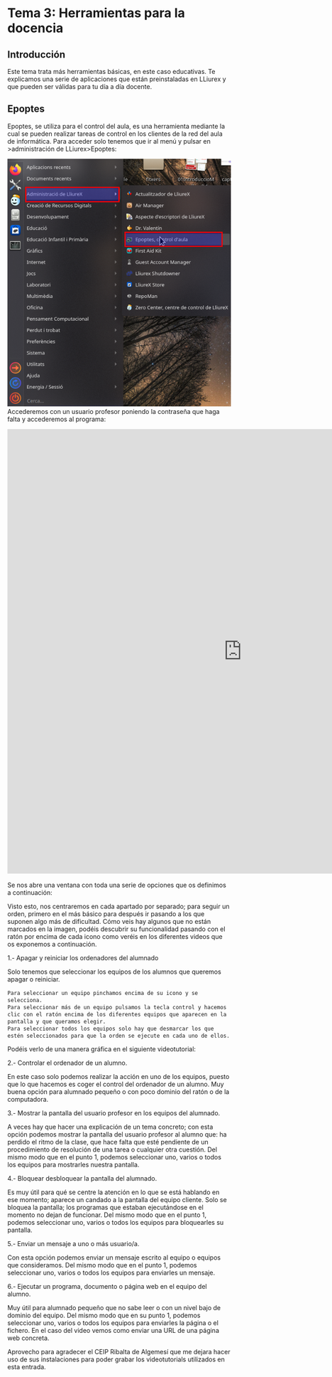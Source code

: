 # Tema 3: Herramientas para la docencia

## Introducción
Este tema trata más herramientas básicas, en este caso educativas. Te explicamos una serie de aplicaciones que están preinstaladas en LLiurex y que pueden ser válidas para tu día a día docente.

## Epoptes
Epoptes,  se utiliza para el control del aula, es una herramienta mediante la cual se pueden realizar tareas de control en los clientes de la red del aula de informática. Para acceder solo tenemos que ir al menú y pulsar en >administración de LLiurex>Epoptes:

![Epoptes](captura-epoptes-1.png "Epoptes")
Accederemos con un usuario profesor poniendo la contraseña que haga falta y accederemos al programa:
<iframe width="1056" height="1000" src="https://www.youtube.com/embed/FLXAdshFaTk" title="YouTube video player" frameborder="0" allow="accelerometer; autoplay; clipboard-write; encrypted-media; gyroscope; picture-in-picture" allowfullscreen></iframe>


Se nos abre una ventana con toda una serie de opciones que os definimos a continuación:

Visto esto, nos centraremos en cada apartado por separado; para seguir un orden, primero en el más básico para después ir pasando a los que suponen algo más de dificultad. Cómo veis hay algunos que no están marcados en la imagen, podéis descubrir su funcionalidad pasando con el ratón por encima de cada icono como veréis en los diferentes videos que os exponemos a continuación.

1.- Apagar y reiniciar los ordenadores del alumnado

Solo tenemos que seleccionar los equipos de los alumnos que queremos apagar o reiniciar.

    Para seleccionar un equipo pinchamos encima de su icono y se selecciona.
    Para seleccionar más de un equipo pulsamos la tecla control y hacemos clic con el ratón encima de los diferentes equipos que aparecen en la pantalla y que queramos elegir.
    Para seleccionar todos los equipos solo hay que desmarcar los que estén seleccionados para que la orden se ejecute en cada uno de ellos.

Podéis verlo de una manera gráfica en el siguiente videotutorial:

 

2.- Controlar el ordenador de un alumno.

En este caso solo podemos realizar la acción en uno de los equipos, puesto que lo que hacemos es coger el control del ordenador de un alumno. Muy buena opción para alumnado pequeño o con poco dominio del ratón o de la computadora.

3.- Mostrar la pantalla del usuario profesor en los equipos del alumnado.

A veces hay que hacer una explicación de un tema concreto; con esta opción podemos mostrar la pantalla del usuario profesor al alumno que: ha perdido el ritmo de la clase, que hace falta que esté pendiente de un procedimiento de resolución de una tarea o cualquier otra cuestión. Del mismo modo que en el punto 1, podemos seleccionar uno, varios o todos los equipos para mostrarles nuestra pantalla.

4.- Bloquear desbloquear la pantalla del alumnado.

Es muy útil para qué se centre la atención en lo que se está hablando en ese momento; aparece un candado a la pantalla del equipo cliente. Solo se bloquea la pantalla; los programas que estaban ejecutándose en el momento no dejan de funcionar. Del mismo modo que en el punto 1, podemos seleccionar uno, varios o todos los equipos para bloquearles su pantalla.

5.- Enviar un mensaje a uno o más usuario/a.

Con esta opción podemos enviar un mensaje escrito al equipo o equipos que consideramos. Del mismo modo que en el punto 1, podemos seleccionar uno, varios o todos los equipos para enviarles un mensaje.

6.- Ejecutar un programa, documento o página web en el equipo del alumno.

Muy útil para alumnado pequeño que no sabe leer o con un nivel bajo de dominio del equipo. Del mismo modo que en su punto 1, podemos seleccionar uno, varios o todos los equipos para enviarles la página o el fichero. En el caso del video vemos como enviar una URL de una página web concreta.

 

Aprovecho para agradecer el CEIP Ribalta de Algemesí que me dejara hacer uso de sus instalaciones para poder grabar los videotutorials utilizados en esta entrada.
